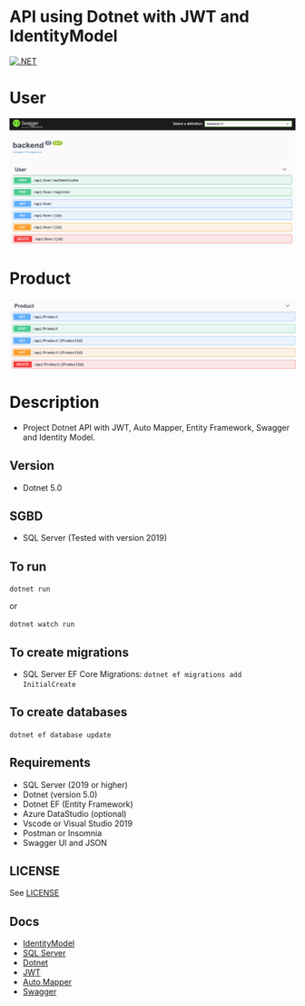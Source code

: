 # API using Dotnet with JWT and IdentityModel

[![.NET](https://github.com/leandrocunha526/dotnet-api/actions/workflows/dotnet.yml/badge.svg)](https://github.com/leandrocunha526/dotnet-api/actions/workflows/dotnet.yml)

# User

![api](.github/images/api.png)

# Product

![product](.github/images/product.png)

# Description

- Project Dotnet API with JWT, Auto Mapper, Entity Framework, Swagger and Identity Model.

## Version

- Dotnet 5.0

## SGBD

- SQL Server (Tested with version 2019)

## To run

`dotnet run`

or

`dotnet watch run`

## To create migrations

- SQL Server EF Core Migrations:
  `dotnet ef migrations add InitialCreate`

## To create databases

`dotnet ef database update`

## Requirements

- SQL Server (2019 or higher)
- Dotnet (version 5.0)
- Dotnet EF (Entity Framework)
- Azure DataStudio (optional)
- Vscode or Visual Studio 2019
- Postman or Insomnia
- Swagger UI and JSON

## LICENSE

See [LICENSE](LICENSE.md)

## Docs

- [IdentityModel](https://identitymodel.readthedocs.io/en/latest/)
- [SQL Server](https://docs.microsoft.com/en-us/sql/sql-server/?view=sql-server-ver15)
- [Dotnet](https://docs.microsoft.com/en-us/dotnet/)
- [JWT](https://jwt.io/)
- [Auto Mapper](https://docs.automapper.org/en/stable/Getting-started.html)
- [Swagger](https://swagger.io/)
